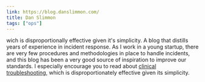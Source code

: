 ```yaml
---
link: https://blog.danslimmon.com/
title: Dan Slimmon
tags: ["ops"]
---
```


wich is disproportionally effective given it's simplicity.
A blog that distills years of experience in incident response. As I work in a 
young startup, there are very few procedures and methodologies in place to 
handle incidents, and this blog has been a very good source of inspiration to 
improve our standards. I especially encourage you to read about 
[clinical troubleshooting](https://blog.danslimmon.com/2024/03/08/clinical-troubleshooting-diagnose-any-production-issue-fast/), 
which is disproportionately effective given its simplicity.

